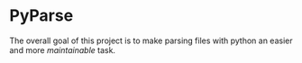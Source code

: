 PyParse
=======

The overall goal of this project is to make parsing files with python an easier and more *maintainable* task.
